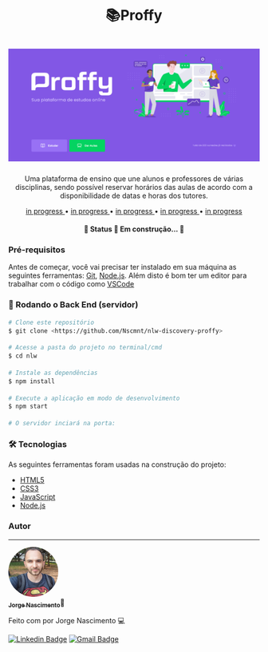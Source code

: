 <h1 align="center"> 📚Proffy </h1>

<h1 align="center">
  <img alt="NextLevelWeek" title="#Proffy" src="github/page.png" />
</h1>

<p align="center">Uma plataforma de ensino que une alunos e professores de várias disciplinas, sendo possível reservar horários das aulas de acordo com a disponibilidade de datas e horas dos tutores.</p>


<p align = "center">
  <a href="#"> in progress </a> •
  <a href="#"> in progress </a> •
  <a href="#"> in progress  </a> • 
  <a href="#"> in progress </a> •
  <a href="#"> in progress </a>
</p>

<h4 align="center"> 
	🚧 Status 🚀 Em construção...  🚧
</h4>

### Pré-requisitos

Antes de começar, você vai precisar ter instalado em sua máquina as seguintes ferramentas:
[Git](https://git-scm.com), [Node.js](https://nodejs.org/en/). 
Além disto é bom ter um editor para trabalhar com o código como [VSCode](https://code.visualstudio.com/)

### 🎲 Rodando o Back End (servidor)

```bash
# Clone este repositório
$ git clone <https://github.com/Nscmnt/nlw-discovery-proffy>

# Acesse a pasta do projeto no terminal/cmd
$ cd nlw

# Instale as dependências
$ npm install

# Execute a aplicação em modo de desenvolvimento
$ npm start

# O servidor inciará na porta:
```

### 🛠 Tecnologias

As seguintes ferramentas foram usadas na construção do projeto:

- [HTML5](https://www.w3.org/TR/html52/)
- [CSS3](https://www.w3.org/Style/CSS/Overview.en.html)
- [JavaScript](https://developer.mozilla.org/en-US/docs/Web/JavaScript)
- [Node.js](https://nodejs.org/en/)

### Autor
---

<a href="">
 <img style="border-radius: 100%;" src="./github/perfil.jpg" width="100px;" height="100px;" alt=""/>
 <br />
 <sub><b>Jorge Nascimento</b></sub></a>🚀</a>


Feito com  por Jorge Nascimento 💻

[![Linkedin Badge](https://img.shields.io/badge/-Jorge-blue?style=flat-square&logo=Linkedin&logoColor=white&link=https://www.linkedin.com/in/jorge-nascimento-a465511ab/)](https://www.linkedin.com/in/jorge-nascimento-a465511ab/) 
[![Gmail Badge](https://img.shields.io/badge/-jorg3nascimento@gmail.com-c14438?style=flat-square&logo=Gmail&logoColor=white&link=mailto:tgmarinho@gmail.com)](mailto:jorg3nascimento@gmail.com)



